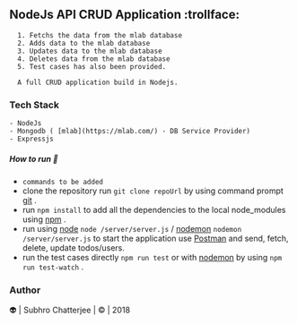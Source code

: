 ## NodeJs API CRUD Application :trollface:
```
  1. Fetchs the data from the mlab database
  2. Adds data to the mlab database
  3. Updates data to the mlab database
  4. Deletes data from the mlab database
  5. Test cases has also been provided.
  ```
```
  A full CRUD application build in Nodejs.
```
### Tech Stack
```
- NodeJs
- Mongodb ( [mlab](https://mlab.com/) - DB Service Provider)
- Expressjs
```
##### How to run :runner:

- `commands to be added`
- clone the repository run `git clone repoUrl` by using command prompt [git](https://git-scm.com/) .      
- run `npm install` to add all the dependencies to the local node_modules using [npm](https://www.npmjs.com/) .
- run using [node](https://nodejs.org/en/) `node /server/server.js` / [nodemon](https://www.npmjs.com/package/nodemon) `nodemon /server/server.js`  to start the application use [Postman](https://www.getpostman.com/apps) and send, fetch, delete, update todos/users.
- run the test cases directly `npm run test` or with [nodemon](https://www.npmjs.com/package/nodemon) by using `npm run test-watch` .

### Author
:alien: | Subhro Chatterjee | :copyright: | 2018    
